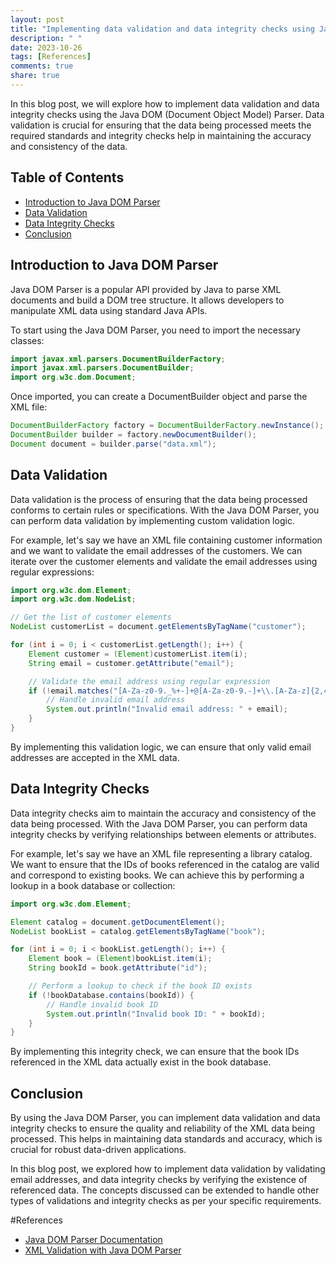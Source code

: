 ```yaml
---
layout: post
title: "Implementing data validation and data integrity checks using Java DOM Parser"
description: " "
date: 2023-10-26
tags: [References]
comments: true
share: true
---
```


In this blog post, we will explore how to implement data validation and data integrity checks using the Java DOM (Document Object Model) Parser. Data validation is crucial for ensuring that the data being processed meets the required standards and integrity checks help in maintaining the accuracy and consistency of the data.

## Table of Contents
- [Introduction to Java DOM Parser](#introduction-to-java-dom-parser)
- [Data Validation](#data-validation)
- [Data Integrity Checks](#data-integrity-checks)
- [Conclusion](#conclusion)

## Introduction to Java DOM Parser

Java DOM Parser is a popular API provided by Java to parse XML documents and build a DOM tree structure. It allows developers to manipulate XML data using standard Java APIs.

To start using the Java DOM Parser, you need to import the necessary classes:

```java
import javax.xml.parsers.DocumentBuilderFactory;
import javax.xml.parsers.DocumentBuilder;
import org.w3c.dom.Document;
```

Once imported, you can create a DocumentBuilder object and parse the XML file:

```java
DocumentBuilderFactory factory = DocumentBuilderFactory.newInstance();
DocumentBuilder builder = factory.newDocumentBuilder();
Document document = builder.parse("data.xml");
```

## Data Validation

Data validation is the process of ensuring that the data being processed conforms to certain rules or specifications. With the Java DOM Parser, you can perform data validation by implementing custom validation logic.

For example, let's say we have an XML file containing customer information and we want to validate the email addresses of the customers. We can iterate over the customer elements and validate the email addresses using regular expressions:

```java
import org.w3c.dom.Element;
import org.w3c.dom.NodeList;

// Get the list of customer elements
NodeList customerList = document.getElementsByTagName("customer");

for (int i = 0; i < customerList.getLength(); i++) {
    Element customer = (Element)customerList.item(i);
    String email = customer.getAttribute("email");

    // Validate the email address using regular expression
    if (!email.matches("[A-Za-z0-9._%+-]+@[A-Za-z0-9.-]+\\.[A-Za-z]{2,4}")) {
        // Handle invalid email address
        System.out.println("Invalid email address: " + email);
    }
}
```

By implementing this validation logic, we can ensure that only valid email addresses are accepted in the XML data.

## Data Integrity Checks

Data integrity checks aim to maintain the accuracy and consistency of the data being processed. With the Java DOM Parser, you can perform data integrity checks by verifying relationships between elements or attributes.

For example, let's say we have an XML file representing a library catalog. We want to ensure that the IDs of books referenced in the catalog are valid and correspond to existing books. We can achieve this by performing a lookup in a book database or collection:

```java
import org.w3c.dom.Element;

Element catalog = document.getDocumentElement();
NodeList bookList = catalog.getElementsByTagName("book");

for (int i = 0; i < bookList.getLength(); i++) {
    Element book = (Element)bookList.item(i);
    String bookId = book.getAttribute("id");

    // Perform a lookup to check if the book ID exists
    if (!bookDatabase.contains(bookId)) {
        // Handle invalid book ID
        System.out.println("Invalid book ID: " + bookId);
    }
}
```

By implementing this integrity check, we can ensure that the book IDs referenced in the XML data actually exist in the book database.

## Conclusion

By using the Java DOM Parser, you can implement data validation and data integrity checks to ensure the quality and reliability of the XML data being processed. This helps in maintaining data standards and accuracy, which is crucial for robust data-driven applications.

In this blog post, we explored how to implement data validation by validating email addresses, and data integrity checks by verifying the existence of referenced data. The concepts discussed can be extended to handle other types of validations and integrity checks as per your specific requirements.

#References
- [Java DOM Parser Documentation](https://docs.oracle.com/javase/8/docs/api/org/w3c/dom/NodeList.html)
- [XML Validation with Java DOM Parser](https://www.baeldung.com/java-xml-validation-dom)